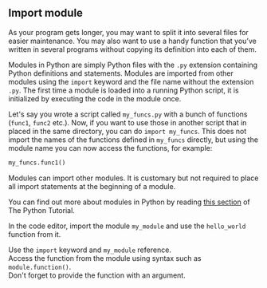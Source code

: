 ## Import module

As your program gets longer, you may want to split it into several files for 
easier maintenance. You may also want to use a handy function that you’ve written 
in several programs without copying its definition into each of them.

Modules in Python are simply Python files with the `.py` extension containing 
Python definitions and statements.
Modules are imported from other modules using the `import` keyword 
and the file name without the extension `.py`. The first time a module is loaded 
into a running Python script, it is initialized by executing the code in the module once.

Let's say you wrote a script called `my_funcs.py` with a bunch of functions (`func1`, `func2` 
etc.). Now, if you want to use those in another script that in placed in the same directory, 
you can do `import my_funcs`. This does not import the names of the functions defined in `my_funcs` 
directly, but using the module name you can now access the functions, for example:
```python
my_funcs.func1()
```

Modules can import other modules. It is customary but not required to place all 
import statements at the beginning of a module.

You can find out more about modules in Python by reading [this section](https://docs.python.org/3/tutorial/modules.html) of The Python Tutorial. 
  
In the code editor, import the module `my_module` and use the `hello_world` function from it.  

<div class='hint'>Use the <code>import</code> keyword and <code>my_module</code> reference.</div>
<div class='hint'>Access the function from the module using syntax such as <code>module.function()</code>.</div>
<div class="hint">Don't forget to provide the function with an argument.</div>

